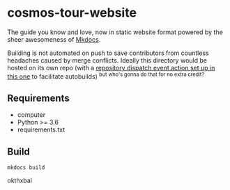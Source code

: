 # cosmos-tour-website

The guide you know and love, now in static website format powered by the sheer awesomeness of [Mkdocs](https://www.mkdocs.org/).

Building is not automated on push to save contributors from countless headaches caused by merge conflicts. Ideally this directory would be hosted on its own repo (with a [repository dispatch event action set up in this one](https://github.community/t/triggering-by-other-repository/16163) to facilitate autobuilds) <sup>but who's gonna do that for no extra credit?</sup>

## Requirements

 - computer
 - Python >= 3.6
 - requirements.txt

## Build

```
mkdocs build
```

okthxbai 
